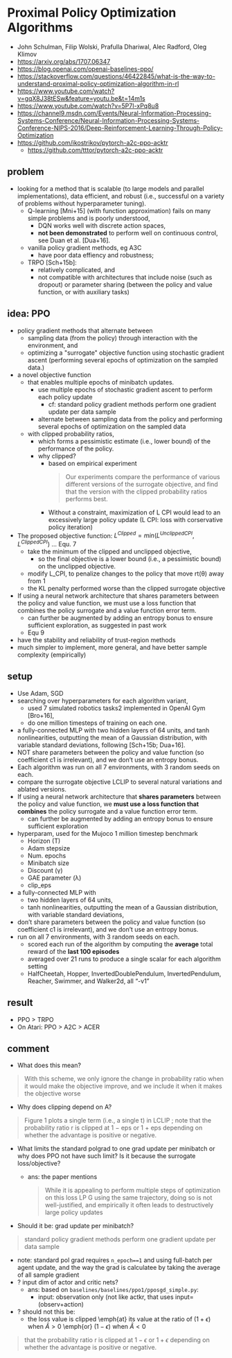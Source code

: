# Proximal Policy Optimization Algorithms
* John Schulman, Filip Wolski, Prafulla Dhariwal, Alec Radford, Oleg Klimov
* https://arxiv.org/abs/1707.06347
* https://blog.openai.com/openai-baselines-ppo/
* https://stackoverflow.com/questions/46422845/what-is-the-way-to-understand-proximal-policy-optimization-algorithm-in-rl
* https://www.youtube.com/watch?v=gqX8J38tESw&feature=youtu.be&t=14m1s
* https://www.youtube.com/watch?v=5P7I-xPq8u8
* https://channel9.msdn.com/Events/Neural-Information-Processing-Systems-Conference/Neural-Information-Processing-Systems-Conference-NIPS-2016/Deep-Reinforcement-Learning-Through-Policy-Optimization
* https://github.com/ikostrikov/pytorch-a2c-ppo-acktr
  * https://github.com/tttor/pytorch-a2c-ppo-acktr

## problem
* looking for a method that is
  scalable (to large models and parallel implementations),
  data efficient, and
  robust (i.e., successful on a variety of problems without hyperparameter tuning).
  * Q-learning [Mni+15] (with function approximation) fails on many simple problems and is poorly understood,
    * DQN works well with discrete action spaces,
    * **not been demonstrated** to perform well on continuous control, see Duan et al. [Dua+16].
  * vanilla policy gradient methods, eg A3C
    * have poor data effiency and robustness;
  * TRPO [Sch+15b]:
    * relatively complicated, and
    * not compatible with architectures that include noise (such as dropout) or
      parameter sharing (between the policy and value function, or with auxiliary tasks)

## idea: PPO
* policy gradient methods that alternate between
  * sampling data (from the policy) through interaction with the environment, and
  * optimizing a "surrogate" objective function using stochastic gradient ascent
    (performing several epochs of optimization on the sampled data.)
* a novel objective function
  * that enables multiple epochs of minibatch updates.
    * use multiple epochs of stochastic gradient ascent to perform each policy update
      * cf: standard policy gradient methods perform one gradient update per data sample
    * alternate between sampling data from the policy and
      performing several epochs of optimization on the sampled data
  * with clipped probability ratios,
    * which forms a pessimistic estimate (i.e., lower bound) of the performance of the policy.
    * why clipped?
      * based on empirical experiment
        > Our experiments compare the performance of various different versions of the surrogate objective, and
          find that the version with the clipped probability ratios performs best.
      * Without a constraint, maximization of L CPI would lead to an excessively large policy update
        (L CPI: loss with corservative policy iteration)
* The proposed objective function: $L^{Clipped} = min(L^{UnclippedCPI}, L^{ClippedCPI})$ ... Equ. 7
  * take the minimum of the clipped and unclipped objective,
    * so the final objective is a lower bound (i.e., a pessimistic bound) on the unclipped objective.
  * modify L_CPI, to penalize changes to the policy that move rt(θ) away from 1
  * the KL penalty performed worse than the clipped surrogate objective
* If using a neural network architecture that shares parameters
  between the policy and value function, we must use a loss function that combines the policy
  surrogate and a value function error term.
  * can further be augmented by adding an entropy bonus to ensure sufficient exploration, as suggested in past work
  * Equ 9
* have the stability and reliability of trust-region methods
* much simpler to implement, more general, and have better sample complexity (empirically)

## setup
* Use Adam, SGD
* searching over hyperparameters for each algorithm variant,
  * used 7 simulated robotics tasks2 implemented in OpenAI Gym [Bro+16],
  * do one million timesteps of training on each one.
* a fully-connected MLP with two hidden layers of 64 units, and tanh nonlinearities,
 outputting the mean of a Gaussian distribution, with variable standard deviations, following [Sch+15b; Dua+16].
* NOT share parameters between the policy and value function (so coefficient c1 is irrelevant), and
  we don’t use an entropy bonus.
* Each algorithm was run on all 7 environments, with 3 random seeds on each.
* compare the surrogate objective LCLIP to several natural variations and ablated versions.
* If using a neural network architecture that **shares parameters**
  between the policy and value function, we **must use a loss function that combines** the policy
  surrogate and a value function error term.
  * can further be augmented by adding
    an entropy bonus to ensure sufficient exploration
* hyperparam, used for the Mujoco 1 million timestep benchmark
  * Horizon (T)
  * Adam stepsize
  * Num. epochs
  * Minibatch size
  * Discount (γ)
  * GAE parameter (λ)
  * clip_eps
* a fully-connected MLP with
  * two hidden layers of 64 units,
  * tanh nonlinearities, outputting the mean of a Gaussian distribution, with variable standard deviations,
* don’t share parameters between the policy and value
function (so coefficient c1 is irrelevant), and we don’t use an entropy bonus.
* run on all 7 environments, with 3 random seeds on each.
  * scored each run of the algorithm by
    computing the **average** total reward of the **last 100 episodes**
  * averaged over 21 runs to produce a single scalar for each algorithm setting
  * HalfCheetah, Hopper, InvertedDoublePendulum, InvertedPendulum, Reacher, Swimmer, and Walker2d, all “-v1”

## result
* PPO > TRPO
* On Atari: PPO > A2C > ACER

## comment
* What does this mean?
> With this scheme, we only ignore the change in probability ratio when it would make the objective improve,
and we include it when it makes the objective worse

* Why does clipping depend on A?
>  Figure 1 plots a single term (i.e., a single t) in LCLIP ; note that the probability ratio r is clipped at 1 − eps
or 1 + eps depending on whether the advantage is positive or negative.

* What limits the standard polgrad to one grad update per minibatch or why does PPO not have such limit?
  Is it because the surrogate loss/objective?
  * ans: the paper mentions
    > While it is appealing to perform multiple steps of optimization on this loss LP G using the same
      trajectory, doing so is not well-justified, and empirically it often leads to destructively large policy updates

* Should it be: grad update per minibatch?
> standard policy gradient methods perform one gradient update per data sample
  * note: standard pol grad requires `n_epoch==1` and using full-batch per agent update,
    and the way the grad is calculatee by taking the average of all sample gradient
* ? input dim of actor and critic nets?
  * ans: based on `baselines/baselines/ppo1/pposgd_simple.py`:
    * input: observation only (not like actkr, that uses input=(observ+action)
* ? should not this be:
  * the loss value is clipped \emph{at} its value at the ratio of
    $(1 + \epsilon)$ when $\hat{A} > 0$ \emph{or}  $(1 - \epsilon)$ when $\hat{A} < 0$
>  that the probability ratio r is clipped at $1 − \epsilon$ or $1 + \epsilon$
   depending on whether the advantage is positive or negative.
